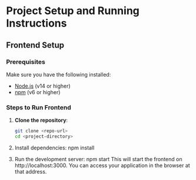 # Project Setup and Running Instructions

## Frontend Setup

### Prerequisites
Make sure you have the following installed:

- [Node.js](https://nodejs.org/) (v14 or higher)
- [npm](https://www.npmjs.com/) (v6 or higher)

### Steps to Run Frontend

1. **Clone the repository**:
   ```bash
   git clone <repo-url>
   cd <project-directory>

2. Install dependencies:
    npm install

3. Run the development server:
    npm start
    This will start the frontend on http://localhost:3000. You can access your application in the browser at that address.